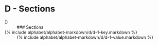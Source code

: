 <div data-role="collapsible" data-inset="false">
	<h1 class="cart-collapsible-div">D - Sections</h1>


<dl>

<dt class="alphabet-table-key-letter">
<div markdown="1" >
D
</div>
</dt>
<dd class="alphabet-table-value">
<div markdown="1">
### Sections
</div>
</dd>

<dt>
<div markdown="1">
{% include alphabet/alphabet-markdown/d/d-1-key.markdown %}
</div>
</dt>
<dd>
<div markdown="1">
{% include alphabet/alphabet-markdown/d/d-1-value.markdown %}
</div>
</dd>

</dl>

</div>